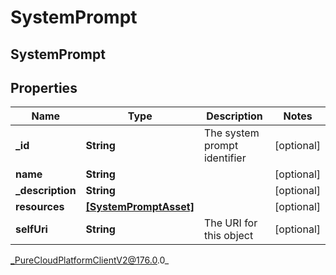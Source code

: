 # SystemPrompt

## SystemPrompt

## Properties

|Name | Type | Description | Notes|
|------------ | ------------- | ------------- | -------------|
| **_id** | **String** | The system prompt identifier | [optional] |
| **name** | **String** |  | [optional] |
| **_description** | **String** |  | [optional] |
| **resources** | [**[SystemPromptAsset]**]([SystemPromptAsset]) |  | [optional] |
| **selfUri** | **String** | The URI for this object | [optional] |



_PureCloudPlatformClientV2@176.0.0_
